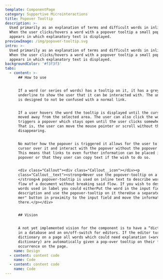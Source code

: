 ```yaml
---
template: ComponentPage
category: Supportive Microinteractions
title: Popover Tooltip
description: >-
  Used primarily as an explanation of terms and difficult words in inline text.
  When the user clicks/hovers a word with a popover tooltip a small popover
  appears in which explanatory text is displayed.
previewImage: /img/popover-tooltip.svg
intro: >-
  Used primarily as an explanation of terms and difficult words in inline text.
  When the user clicks/hovers a word with a popover tooltip a small popover
  appears in which explanatory text is displayed.
backgroundColor: '#f3f3f3'
tabs:
  - content: >-
      ## How to use


      If a word (or series of words) has a tooltip on it, it has a grey dotted
      underline to show the user that it can be interacted with. The underline
      is designed to not be confused with a normal link.


      If a user hovers the word the tooltip is displayed until the cursor is
      moved away from the selected area. The user can also click the word which
      triggers a popover which stays open until the user clicks somewhere else.
      That is, the user can move the mouse pointer or scroll without the popover
      disappearing.


      No matter how the popover is triggered it allows for the user to move the
      cursor over it and interact with the popover without the popover closing.
      This means that links to even further information can be placed in the
      popover or that they user can copy text if the wish to do so.


      <div class="Callout"><div class="Callout__icon"></div><p
      class="Callout__text"><strong>Never use the popover-tooltip on a label! 
      </strong>A popover-tooltip is used on inline text to describe words in the
      flow of a document without breaking said flow. If you wish to describe
      words used in label you could eitherPut the word in the input field
      description and use the popover-tooltip on it thereUse a separate "Läs
      mer" button in proximity to the input field and move the information
      there.</p></div>


      ## Vision


      A not yet implemented vision for the component is to have a “dictionary”
      in a database and an on/off-switch for editors. If the editor turns on the
      dictionary on a page all words which could need explanation (=are in the
      dictionary) are automatically given a pop-over tooltip on their first
      occurrence on the page.
    name: Design
  - content: content code
    name: Code
  - content: content code
    name: Code
---
```


